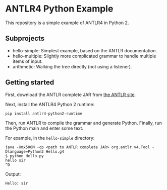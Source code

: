 # ANTLR4 Python Example

This repository is a simple example of ANTLR4 in Python 2.

## Subprojects

* hello-simple: Simplest example, based on the ANTLR documentation.
* hello-multiple: Slightly more complicated grammar to handle multiple items of input.
* arithmetic: Walking the tree directly (not using a listener).

## Getting started

First, download the ANTLR complete JAR from [the ANTLR site][antlr].

[antlr]:http://www.antlr.org/

Next, install the ANTLR4 Python 2 runtime:

```
pip install antlr4-python2-runtime
```

Then, run ANTLR to compile the grammar and generate Python. Finally, run
the Python main and enter some text.

For example, in the `hello-simple` directory:

```
java -Xmx500M -cp <path to ANTLR complete JAR> org.antlr.v4.Tool -Dlanguage=Python2 Hello.g4
$ python Hello.py
hello sir
^D
```

Output:

```
Hello: sir
```
